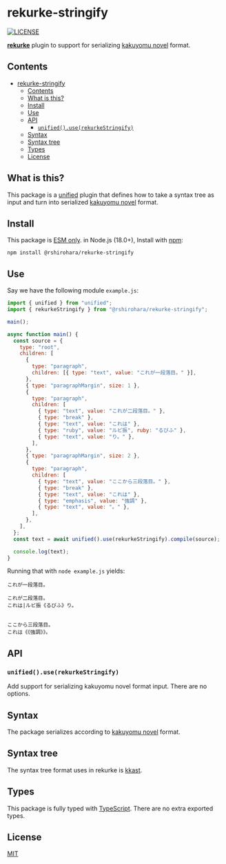 # rekurke-stringify

[![LICENSE][license-badge]][license]

[**rekurke**][rekurke] plugin to support for serializing
[kakuyomu novel][kakuyomu-novel] format.

## Contents

- [rekurke-stringify](#rekurke-stringify)
  - [Contents](#contents)
  - [What is this?](#what-is-this)
  - [Install](#install)
  - [Use](#use)
  - [API](#api)
    - [`unified().use(rekurkeStringify)`](#unifieduserekurkestringify)
  - [Syntax](#syntax)
  - [Syntax tree](#syntax-tree)
  - [Types](#types)
  - [License](#license)

## What is this?

This package is a [unified][] plugin that defines how to take a syntax tree as input and turn into serialized [kakuyomu novel][kakuyomu-novel] format.

## Install

This package is [ESM only](https://gist.github.com/sindresorhus/a39789f98801d908bbc7ff3ecc99d99c).
in Node.js (18.0+), Install with [npm][]:

```shell
npm install @rshirohara/rekurke-stringify
```

## Use

Say we have the following module `example.js`:

```js
import { unified } from "unified";
import { rekurkeStringify } from "@rshirohara/rekurke-stringify";

main();

async function main() {
  const source = {
    type: "root",
    children: [
      {
        type: "paragraph",
        children: [{ type: "text", value: "これが一段落目。" }],
      },
      { type: "paragraphMargin", size: 1 },
      {
        type: "paragraph",
        children: [
          { type: "text", value: "これが二段落目。" },
          { type: "break" },
          { type: "text", value: "これは" },
          { type: "ruby", value: "ルビ振", ruby: "るびふ" },
          { type: "text", value: "り。" },
        ],
      },
      { type: "paragraphMargin", size: 2 },
      {
        type: "paragraph",
        children: [
          { type: "text", value: "ここから三段落目。" },
          { type: "break" },
          { type: "text", value: "これは" },
          { type: "emphasis", value: "強調" },
          { type: "text", value: "。" },
        ],
      },
    ],
  };
  const text = await unified().use(rekurkeStringify).compile(source);

  console.log(text);
}
```

Running that with `node example.js` yields:

```text
これが一段落目。

これが二段落目。
これは|ルビ振《るびふ》り。


ここから三段落目。
これは《《強調》》。
```

## API

### `unified().use(rekurkeStringify)`

Add support for serializing kakuyomu novel format input.
There are no options.

## Syntax

The package serializes according to [kakuyomu novel][kakuyomu-novel] format.

## Syntax tree

The syntax tree format uses in rekurke is [kkast][].

## Types

This package is fully typed with [TypeScript][].
There are no extra exported types.

## License

[MIT][License]

<!-- Link definitions -->

[kakuyomu-novel]: https://kakuyomu.jp
[kkast]: ../kkast
[license-badge]: https://img.shields.io/github/license/RShirohara/unified-webnovel
[license]: ./LICENSE.md
[npm]: https://docs.npmjs.com/cli/install
[rekurke]: ../rekurke
[typescript]: https://www.typescriptlang.org
[unified]: https://github.com/unifiedjs/unified
